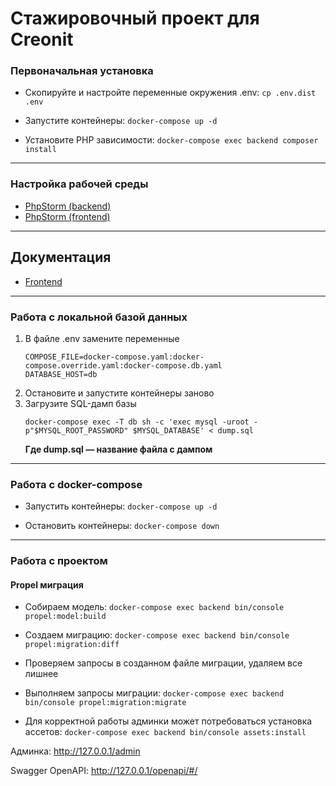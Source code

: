# Стажировочный проект для Creonit

### Первоначальная установка

- Скопируйте и настройте переменные окружения .env:
    `cp .env.dist .env`
  
- Запустите контейнеры:
  `docker-compose up -d`
  
- Установите PHP зависимости:
  `docker-compose exec backend composer install`
     
---  

### Настройка рабочей среды

- [PhpStorm (backend)](app/docs/php-storm-backend.md) 
- [PhpStorm (frontend)](app/docs/php-storm-frontend.md) 
  
---  
  
## Документация
- [Frontend](app/docs/frontend/frontend.md)

---
  
### Работа с локальной базой данных
1. В файле .env замените переменные 
    ```
    COMPOSE_FILE=docker-compose.yaml:docker-compose.override.yaml:docker-compose.db.yaml
    DATABASE_HOST=db
   ```
2. Остановите и запустите контейнеры заново
3. Загрузите SQL-дамп базы
   ```
   docker-compose exec -T db sh -c 'exec mysql -uroot -p"$MYSQL_ROOT_PASSWORD" $MYSQL_DATABASE' < dump.sql
   ```
   **Где dump.sql — название файла с дампом**
  
---  
  
### Работа с docker-compose
- Запустить контейнеры:
  `docker-compose up -d`
  
- Остановить контейнеры:
  `docker-compose down`
  
---  
  
### Работа с проектом

#### Propel миграция
- Собираем модель:
  `docker-compose exec backend bin/console propel:model:build`
  
- Создаем миграцию:
  `docker-compose exec backend bin/console propel:migration:diff`
  
- Проверяем запросы в созданном файле миграции, удаляем все лишнее
  
- Выполняем запросы миграции:
  `docker-compose exec backend bin/console propel:migration:migrate`
  
- Для корректной работы админки может потребоваться установка ассетов:
 `docker-compose exec backend bin/console assets:install`
 
 Админка: 
 http://127.0.0.1/admin
 
 Swagger OpenAPI:
 http://127.0.0.1/openapi/#/
